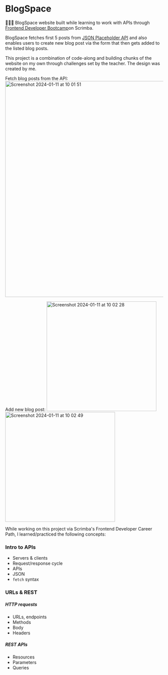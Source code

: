 # BlogSpace
👩🏻‍💻 BlogSpace website built while learning to work with APIs through [Frontend Developer Bootcamp](https://scrimba.com/learn/frontend)on Scrimba.

BlogSpace fetches first 5 posts from [JSON Placeholder API](https://jsonplaceholder.typicode.com/) and also enables users to create new blog post via the form that then gets added to the listed blog posts.

This project is a combination of code-along and building chunks of the website on my own through challenges set by the teacher. The design was created by me.

Fetch blog posts from the API:
<img width="689" alt="Screenshot 2024-01-11 at 10 01 51" src="https://github.com/lucieyarish/blog-space/assets/79669599/207d4b10-73ef-4182-8410-3d77c2712abe">

Add new blog post:
<img width="350" alt="Screenshot 2024-01-11 at 10 02 28" src="https://github.com/lucieyarish/blog-space/assets/79669599/7d73a7e4-d04c-4058-a2e1-cc873a6fb52a">
<img width="350" alt="Screenshot 2024-01-11 at 10 02 49" src="https://github.com/lucieyarish/blog-space/assets/79669599/4f9089c0-ad6c-4103-9e80-55329605d676">


While working on this project via Scrimba's Frontend Developer Career Path, I learned/practiced the following concepts:
### Intro to APIs
- Servers & clients
- Request/response cycle
- APIs
- JSON
- `fetch` syntax

### URLs & REST
##### HTTP requests
- URLs, endpoints
- Methods
- Body
- Headers

##### REST APIs
- Resources
- Parameters
- Queries
